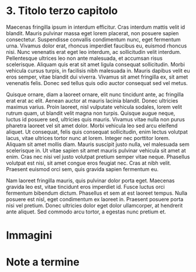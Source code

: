 # 3. Titolo terzo capitolo
 
Maecenas fringilla ipsum in interdum efficitur. Cras interdum mattis velit id blandit. Mauris pulvinar massa eget lorem placerat, non posuere sapien consectetur. Suspendisse convallis condimentum nunc, eget fermentum urna. Vivamus dolor erat, rhoncus imperdiet faucibus eu, euismod rhoncus nisi. Nunc venenatis erat eget leo interdum, ac sollicitudin velit interdum. Pellentesque ultrices leo non ante malesuada, et accumsan risus scelerisque. Aliquam quis erat sit amet ligula consequat sollicitudin. Morbi vehicula cursus turpis, in facilisis nibh malesuada in. Mauris dapibus velit eu eros semper, vitae blandit dui viverra. Vivamus sit amet fringilla ex, sit amet venenatis felis. Donec sed tellus quis odio auctor consequat sed vel metus.

Quisque ornare, diam a laoreet ornare, elit nunc tincidunt ante, ac fringilla erat erat ac elit. Aenean auctor at mauris lacinia blandit. Donec ultricies maximus varius. Proin laoreet, nisl vulputate vehicula sodales, lorem velit rutrum quam, ut blandit velit magna non turpis. Quisque augue neque, luctus id posuere sed, ultricies quis mauris. Vivamus vitae nulla non purus pharetra laoreet vel sit amet dolor. Morbi vehicula leo sed arcu eleifend aliquet. Ut consequat, felis quis consequat sollicitudin, enim lectus volutpat lacus, vitae ultrices tortor nunc at lorem. Integer nec porttitor lorem. Aliquam sit amet mollis diam. Mauris suscipit justo nulla, vel malesuada sem scelerisque in. Ut vitae sapien sit amet mauris pulvinar vehicula sit amet at enim. Cras nec nisi vel justo volutpat pretium semper vitae neque. Phasellus volutpat est nisi, sit amet congue eros feugiat nec. Cras at nibh velit. Praesent euismod orci sem, quis gravida sapien fermentum eu.

Nam laoreet fringilla mauris, quis pulvinar dolor porta eget. Maecenas gravida leo est, vitae tincidunt eros imperdiet id. Fusce luctus orci fermentum bibendum dictum. Phasellus et sem at est laoreet tempus. Nulla posuere est nisl, eget condimentum ex laoreet in. Praesent posuere porta nisi vel pretium. Donec ultricies dolor eget dolor ullamcorper, at hendrerit ante aliquet. Sed commodo arcu tortor, a egestas nunc pretium et.

# Immagini

# Note a termine

